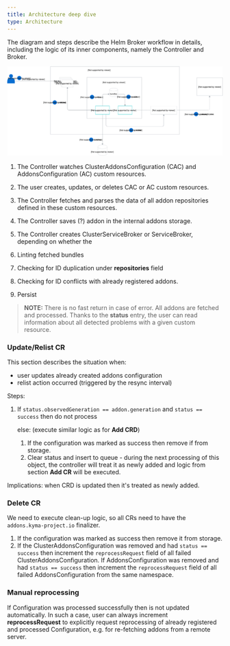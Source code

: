 ```yaml
---
title: Architecture deep dive
type: Architecture
---
```


The diagram and steps describe the Helm Broker workflow in details, including the logic of its inner components, namely the Controller and Broker.

![Architecture deep dive](./assets/hb-deep-dive.svg)

1. The Controller watches ClusterAddonsConfiguration (CAC) and AddonsConfiguration (AC) custom resources.
2. The user creates, updates, or deletes CAC or AC custom resources.
3. The Controller fetches and parses the data of all addon repositories defined in these custom resources.
4. The Controller saves (?) addon in the internal addons storage.
5. The Controller creates ClusterServiceBroker or ServiceBroker, depending on whether the


  2. Linting fetched bundles
  3. Checking for ID duplication under **repositories** field
  4. Checking for ID conflicts with already registered addons.
  5. Persist

  >**NOTE:** There is no fast return in case of error. All addons are fetched and processed. Thanks to the **status** entry, the user can read information about all detected problems with a given custom resource.


### Update/Relist CR

This section describes the situation when:
 - user updates already created addons configuration
 - relist action occurred (triggered by the resync interval)

Steps:
   1. If `status.observedGeneration == addon.generation` and `status == success` then do not process

      else: (execute similar logic as for **Add CRD**)

      1. If the configuration was marked as success then remove if from storage.
      2. Clear status and insert to queue - during the next processing of this object, the controller will treat it as newly added and logic from section **Add CR** will be executed.

Implications: when CRD is updated then it's treated as newly added.

### Delete CR

We need to execute clean-up logic, so all CRs need to have the `addons.kyma-project.io` finalizer.  

1. If the configuration was marked as success then remove it from storage.
2. If the ClusterAddonsConfiguration was removed and had `status == success`  then increment the `reprocessRequest` field of all failed ClusterAddonsConfiguration.
   If AddonsConfiguration was removed and had `status == success` then increment the `reprocessRequest` field of all failed AddonsConfiguration from the same namespace.

### Manual reprocessing

If Configuration was processed successfully then is not updated automatically. In such a case, user can always increment **reprocessRequest** to explicitly request reprocessing of already registered and processed Configuration, e.g. for re-fetching addons from a remote server.
